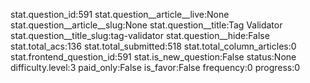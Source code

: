 stat.question_id:591
stat.question__article__live:None
stat.question__article__slug:None
stat.question__title:Tag Validator
stat.question__title_slug:tag-validator
stat.question__hide:False
stat.total_acs:136
stat.total_submitted:518
stat.total_column_articles:0
stat.frontend_question_id:591
stat.is_new_question:False
status:None
difficulty.level:3
paid_only:False
is_favor:False
frequency:0
progress:0
